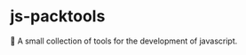 # js-packtools
:notebook_with_decorative_cover: A small collection of tools for the development of javascript.
